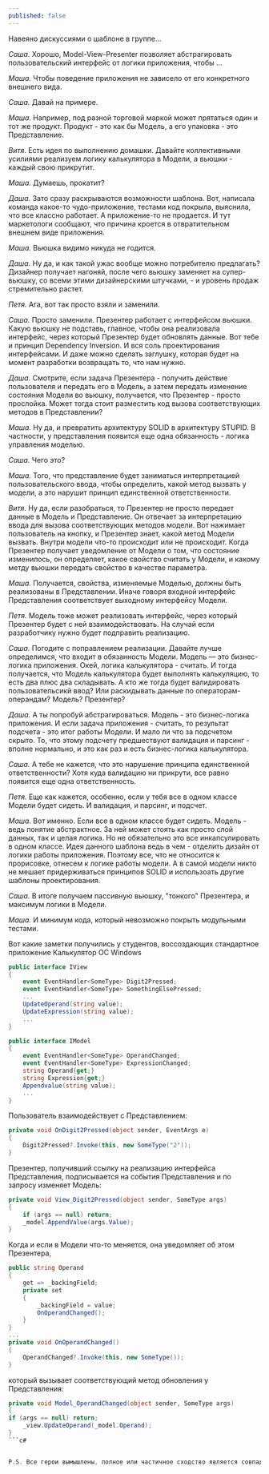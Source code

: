 ```yaml
---
published: false
---
```

Навеяно дискуссиями о шаблоне в группе...

*Саша.* Хорошо, Model-View-Presenter позволяет абстрагировать пользовательский интерфейс от логики приложения, чтобы ...

*Маша.* Чтобы поведение приложения не зависело от его конкретного внешнего вида.

*Саша.* Давай на примере.

*Маша.* Например, под разной торговой маркой может прятаться один и тот же продукт. Продукт - это как бы Модель, а его упаковка - это Представление.

*Витя.* Есть идея по выполнению домашки. Давайте коллективными усилиями реализуем логику калькулятора в Модели, а вьюшки - каждый свою прикрутит.

*Маша.* Думаешь, прокатит?

*Даша.* Зато сразу раскрываются возможности шаблона. Вот, написала команда какое-то чудо-приложение, тестами код покрыла, выяснила, что все классно работает. А приложение-то не продается. И тут маркетологи сообщают, что причина кроется в отвратительном внешнем виде приложения.

*Маша.* Вьюшка видимо никуда не годится.

*Даша.* Ну да, и как такой ужас вообще можно потребителю предлагать? Дизайнер получает нагоняй, после чего вьюшку заменяет на супер-вьюшку, со всеми этими дизайнерскими штучками, - и уровень продаж стремительно растет.

*Петя.* Ага, вот так просто взяли и заменили.

*Саша.* Просто заменили. Презентер работает с интерфейсом вьюшки. Какую вьюшку не подставь, главное, чтобы она реализовала интерфейс, через который Презентер будет обновлять данные. Вот тебе и принцип Dependency Inversion. И вся соль проектирования интерфейсами. И даже можно сделать заглушку, которая будет на момент разработки возвращать то, что нам нужно.

*Даша.* Смотрите, если задача Презентера - получить действие пользователя и передать его в Модель, а затем передать изменение состояния Модели во вьюшку, получается, что Презентер - просто прослойка. Может тогда стоит разместить код вызова соответствующих методов в Представлении?

*Маша.* Ну да, и превратить архитектуру SOLID в архитектуру STUPID. В частности, у представления
появится еще одна обязанность - логика управления моделью.

*Саша.* Чего это?

*Маша.* Того, что представление будет заниматься интерпретацией пользовательского ввода, чтобы определить, какой метод вызвать у модели, а это нарушит принцип единственной ответственности.

*Витя.* Ну да, если разобраться, то Презентер не просто передает данные в Модель и Представление. Он отвечает за интерпретацию ввода для вызова соответствующих методов модели. Вот нажимает пользователь на кнопку, и Презентер знает, какой метод Модели вызвать. Внутри модели что-то происходит или не происходит. Когда Презентер получает уведомление от Модели о том, что состояние изменилось, он определяет, какое свойство считать у Модели, и какому метду вьюшки передать свойство в качестве параметра.

*Маша.* Получается, свойства, изменяемые Моделью, должны быть реализованы в Представлении. Иначе говоря входной интерфейс Представления соответствует выходному интерфейсу Модели.

*Петя.* Модель тоже может реализовать интерфейс, через который Презентер будет с ней взаимодействовать. На случай если разработчику нужно будет подправить реализацию.

*Саша.* Погодите с поправлением реализации. Давайте лучше определимся, что входит в обязанность Модели. Модель — это бизнес-логика приложения. Окей, логика калькулятора - считать. И тогда получается, что Модель калькулятора будет выполнять калькуляцию, то есть два плюс два складывать. А кто же тогда будет валидировать пользовательсикй ввод? Или раскидывать данные по операторам-операндам? Модель? Презентер?

*Даша.* А ты попробуй абстрагироваться. Модель - это бизнес-логика приложения. И если задача приложения - считать, то результат подсчета - это итог работы Модели. И мало ли что за подсчетом скрыто. То, что этому подсчету предшествуют валидация и парсинг - вполне нормально, и это как раз и есть бизнес-логика калькулятора.

*Саша.* А тебе не кажется, что это нарушение принципа единственной ответственности? Хотя куда валидацию ни прикрути, все равно появится еще одна ответственность.

*Петя.* Еще как кажется, особенно, если у тебя все в одном классе Модели будет сидеть. И валидация, и парсинг, и подсчет.

*Маша.* Вот именно. Если все в одном классе будет сидеть. Модель - ведь понятие абстрактное. За ней может стоять как просто слой данных, так и целая логика. Но не обязательно это все инкапсулировать в одном классе. Идея данного шаблона ведь в чем - отделить дизайн от логики работы приложения. Поэтому все, что не относится к прорисовке, отнесем к логике работы модели. А в самой модели никто не мешает придерживаться принципов SOLID и использоать другие шаблоны проектирования.

*Саша.* В итоге получаем пассивную вьюшку, "тонкого" Презентера, и максимум логики в Модели.

*Маша.* И минимум кода, который невозможно покрыть модульными тестами.

Вот какие заметки получились у студентов, воссоздающих стандартное приложение Калькулятор ОС Windows

```c#
public interface IView
{
    event EventHandler<SomeType> Digit2Pressed;
    event EventHandler<SomeType> SomethingElsePressed;
    ...
    UpdateOperand(string value);
    UpdateExpression(string value);
    ...
}
```

```c#
public interface IModel
{
    event EventHandler<SomeType> OperandChanged;
    event EventHandler<SomeType> ExpressionChanged;
    string Operand{get;}
    string Expression{get;}
    Appendvalue(string value);
    ...
}
```

Пользователь взаимодействует с Представлением:

```c#
private void OnDigit2Pressed(object sender, EventArgs e)
{
    Digit2Pressed?.Invoke(this, new SomeType("2"));
}
```

Презентер, получивший ссылку на реализацию интерфейса Представления, подписывается на события Представления и по запросу изменяет Модель:

```c#
private void View_Digit2Pressed(object sender, SomeType args)
{
    if (args == null) return;
    _model.AppendValue(args.Value);
}
```

Когда и если в Модели что-то меняется, она уведомляет об этом Презентера, 

```c#
public string Operand
{
    get => _backingField;
    private set
    {
        _backingField = value;
        OnOperandChanged();
    }
}
...
private void OnOperandChanged()
{
    OperandChanged?.Invoke(this, new SomeType());
}
```

который вызывает соответствующий метод обновления у Представления:

```c#
private void Model_OperandChanged(object sender, SomeType args)
{
if (args == null) return;
    _view.UpdateOperand(_model.Operand);
}
```c#


P.S. Все герои вымышлены, полное или частичное сходство является совпадением.

